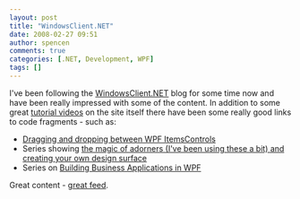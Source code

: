 ```yaml
---
layout: post
title: "WindowsClient.NET"
date: 2008-02-27 09:51
author: spencen
comments: true
categories: [.NET, Development, WPF]
tags: []
---
```



I've been following the [WindowsClient.NET](http://windowsclient.net) blog for some time now and have been really impressed with some of the content. In addition to some great [tutorial videos](http://windowsclient.net/learn/videos_wpf.aspx) on the site itself there have been some really good links to code fragments - such as:
 

*   [Dragging and dropping between WPF ItemsControls](http://windowsclient.net/downloads/folders/wpfsamples/entry15467.aspx)
*   Series showing [the magic of adorners (I've been using these a bit) and creating your own design surface](http://www.codeproject.com/KB/WPF/WPFDiagramDesigner_Part3.aspx)
*   Series on [Building Business Applications in WPF](http://www.codeproject.com/KB/WPF/WPFBusinessAppsPartTwo.aspx) 

Great content - [great feed](http://windowsclient.net/blogs/MainFeed.aspx?GroupID=3&amp;Type=AllBlogs).


